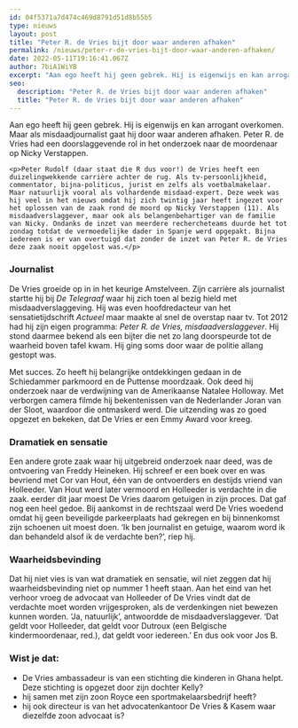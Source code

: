 ```yaml
---
id: 04f5371a7d474c469d8791d51d8b55b5
type: nieuws
layout: post
title: "Peter R. de Vries bijt door waar anderen afhaken"
permalink: /nieuws/peter-r-de-vries-bijt-door-waar-anderen-afhaken/
date: 2022-05-11T19:16:41.067Z
author: 7biA1WiYB
excerpt: "Aan ego heeft hij geen gebrek. Hij is eigenwijs en kan arrogant overkomen. Maar als misdaadjournalist gaat hij door waar anderen afhaken. Peter R. de Vries had een doorslaggevende rol in het onderzoek naar de moordenaar op Nicky Verstappen.  "
seo:
  description: "Peter R. de Vries bijt door waar anderen afhaken"
  title: "Peter R. de Vries bijt door waar anderen afhaken"
---
```

Aan ego heeft hij geen gebrek. Hij is eigenwijs en kan arrogant overkomen. Maar als misdaadjournalist gaat hij door waar anderen afhaken. Peter R. de Vries had een doorslaggevende rol in het onderzoek naar de moordenaar op Nicky Verstappen.  

    <p>Peter Rudolf (daar staat die R dus voor!) de Vries heeft een duizelingwekkende carrière achter de rug. Als tv-persoonlijkheid, commentator, bijna-politicus, jurist en zelfs als voetbalmakelaar. Maar natuurlijk vooral als volhardende misdaad-expert. Deze week was hij veel in het nieuws omdat hij zich twintig jaar heeft ingezet voor het oplossen van de zaak rond de moord op Nicky Verstappen (11). Als misdaadverslaggever, maar ook als belangenbehartiger van de familie van Nicky. Ondanks de inzet van meerdere rechercheteams duurde het tot zondag totdat de vermoedelijke dader in Spanje werd opgepakt. Bijna iedereen is er van overtuigd dat zonder de inzet van Peter R. de Vries deze zaak nooit opgelost was.</p>
<h3>Journalist</h3>
<p>De Vries groeide op in in het keurige Amstelveen. Zijn carrière als journalist startte hij bij <em>De Telegraaf</em> waar hij zich toen al bezig hield met misdaadverslaggeving. Hij was even hoofdredacteur van het sensatietijdschrift <em>Actueel </em>maar maakte al snel de overstap naar tv. Tot 2012 had hij zijn eigen programma: <em>Peter R. de Vries, misdaadverslaggever</em>. Hij stond daarmee bekend als een bijter die net zo lang doorspeurde tot de waarheid boven tafel kwam. Hij ging soms door waar de politie allang gestopt was.</p>
<p>Met succes. Zo heeft hij belangrijke ontdekkingen gedaan in de Schiedammer parkmoord en de Puttense moordzaak. Ook deed hij onderzoek naar de verdwijning van de Amerikaanse Natalee Holloway. Met verborgen camera filmde hij bekentenissen van de Nederlander Joran van der Sloot, waardoor die ontmaskerd werd. Die uitzending was zo goed opgezet en bekeken, dat De Vries er een Emmy Award voor kreeg.</p>
<h3>Dramatiek en sensatie</h3>
<p>Een andere grote zaak waar hij uitgebreid onderzoek naar deed, was de ontvoering van Freddy Heineken. Hij schreef er een boek over en was bevriend met Cor van Hout, één van de ontvoerders en destijds vriend van Holleeder. Van Hout werd later vermoord en Holleeder is verdachte in die zaak. eerder dit jaar moest De Vries daarom getuigen in zijn proces. Dat gaf nog een heel gedoe. Bij aankomst in de rechtszaal werd De Vries woedend omdat hij geen beveiligde parkeerplaats had gekregen en bij binnenkomst zijn schoenen uit moest doen. ‘Ik ben journalist en getuige, waarom word ik dan behandeld alsof ik de verdachte ben?’, riep hij.</p>
<h3>Waarheidsbevinding</h3>
<p>Dat hij niet vies is van wat dramatiek en sensatie, wil niet zeggen dat hij waarheidsbevinding niet op nummer 1 heeft staan. Aan het eind van het verhoor vroeg de advocaat van Holleeder of De Vries vindt dat de verdachte moet worden vrijgesproken, als de verdenkingen niet bewezen kunnen worden. ‘Ja, natuurlijk’, antwoordde de misdaadverslaggever. ‘Dat geldt voor Holleeder, dat geldt voor Dutroux (een Belgische kindermoordenaar, red.), dat geldt voor iedereen.’ En dus ook voor Jos B.</p>
<h3>Wist je dat:</h3>
<ul><li>De Vries ambassadeur is van een stichting die kinderen in Ghana helpt. Deze stichting is opgezet door zijn dochter Kelly?</li>
<li>hij samen met zijn zoon Royce een sportmakelaarsbedrijf heeft?</li>
<li>hij ook directeur is van het advocatenkantoor De Vries &amp; Kasem waar diezelfde zoon advocaat is?</li>
</ul>  
